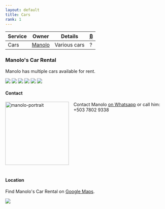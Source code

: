 ```yaml
---
layout: default
title: Cars
rank: 1
---
```


| Service | Owner | Details | <abbr title="Accepts Bitcoin?">₿</abbr> |
| --- | --- | --- | --- |
| Cars | [Manolo](#manolos-car-rental) | Various cars | ? |

### Manolo's Car Rental
Manolo has multiple cars available for rent.

![](assets/manolo/BlackCarWithSurfboards.jpeg)
![](assets/manolo/GreyChevroletFront.jpeg)
![](assets/manolo/GreyChevrolet.jpeg)
![](assets/manolo/HyundaiWhite.jpeg)
![](assets/manolo/GreyCar.jpeg)
![](assets/manolo/RedBus.jpeg)

#### Contact
![manolo-portrait](assets/manolo/Manolo.jpeg)
<style>img[alt=manolo-portrait] { width: 200px; float: left; margin: 0px 15px 20px 0px;}</style>
Contact Manolo [on Whatsapp](https://wa.me/+50378029338) or call him: +503 7802 9338

<!-- stop floating left -->
<div style="clear:both;"></div>

#### Location
Find Manolo's Car Rental on [Google Maps](https://goo.gl/maps/5evhrUuDrHt4yCKg7).

![](assets/manolo/location.jpg)
